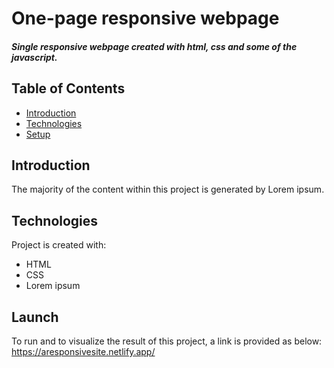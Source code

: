 # One-page responsive webpage
##### Single responsive webpage created with html, css and some of the javascript.

## Table of Contents
* [Introduction](#intro)
* [Technologies](#technologies)
* [Setup](#setup)
 
## Introduction 
The majority of the content within this project is generated by Lorem ipsum. 

## Technologies
Project is created with: 
* HTML
* CSS 
* Lorem ipsum

## Launch
To run and to visualize the result of this project, a link is provided as below: 
https://aresponsivesite.netlify.app/


